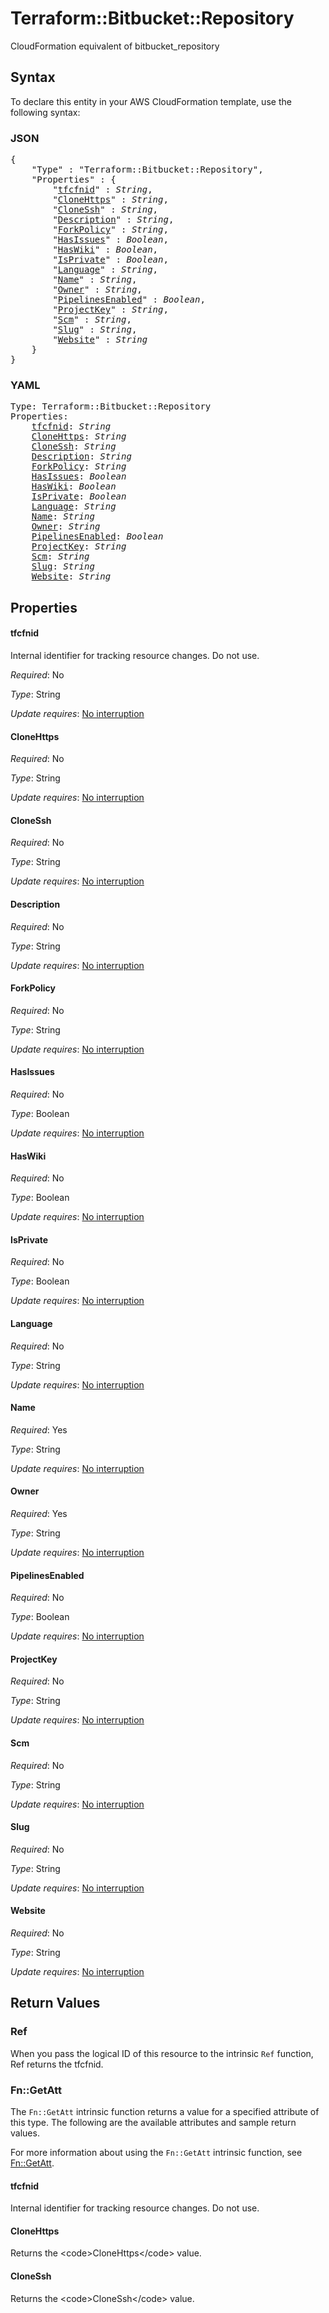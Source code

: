 # Terraform::Bitbucket::Repository

CloudFormation equivalent of bitbucket_repository

## Syntax

To declare this entity in your AWS CloudFormation template, use the following syntax:

### JSON

<pre>
{
    "Type" : "Terraform::Bitbucket::Repository",
    "Properties" : {
        "<a href="#tfcfnid" title="tfcfnid">tfcfnid</a>" : <i>String</i>,
        "<a href="#clonehttps" title="CloneHttps">CloneHttps</a>" : <i>String</i>,
        "<a href="#clonessh" title="CloneSsh">CloneSsh</a>" : <i>String</i>,
        "<a href="#description" title="Description">Description</a>" : <i>String</i>,
        "<a href="#forkpolicy" title="ForkPolicy">ForkPolicy</a>" : <i>String</i>,
        "<a href="#hasissues" title="HasIssues">HasIssues</a>" : <i>Boolean</i>,
        "<a href="#haswiki" title="HasWiki">HasWiki</a>" : <i>Boolean</i>,
        "<a href="#isprivate" title="IsPrivate">IsPrivate</a>" : <i>Boolean</i>,
        "<a href="#language" title="Language">Language</a>" : <i>String</i>,
        "<a href="#name" title="Name">Name</a>" : <i>String</i>,
        "<a href="#owner" title="Owner">Owner</a>" : <i>String</i>,
        "<a href="#pipelinesenabled" title="PipelinesEnabled">PipelinesEnabled</a>" : <i>Boolean</i>,
        "<a href="#projectkey" title="ProjectKey">ProjectKey</a>" : <i>String</i>,
        "<a href="#scm" title="Scm">Scm</a>" : <i>String</i>,
        "<a href="#slug" title="Slug">Slug</a>" : <i>String</i>,
        "<a href="#website" title="Website">Website</a>" : <i>String</i>
    }
}
</pre>

### YAML

<pre>
Type: Terraform::Bitbucket::Repository
Properties:
    <a href="#tfcfnid" title="tfcfnid">tfcfnid</a>: <i>String</i>
    <a href="#clonehttps" title="CloneHttps">CloneHttps</a>: <i>String</i>
    <a href="#clonessh" title="CloneSsh">CloneSsh</a>: <i>String</i>
    <a href="#description" title="Description">Description</a>: <i>String</i>
    <a href="#forkpolicy" title="ForkPolicy">ForkPolicy</a>: <i>String</i>
    <a href="#hasissues" title="HasIssues">HasIssues</a>: <i>Boolean</i>
    <a href="#haswiki" title="HasWiki">HasWiki</a>: <i>Boolean</i>
    <a href="#isprivate" title="IsPrivate">IsPrivate</a>: <i>Boolean</i>
    <a href="#language" title="Language">Language</a>: <i>String</i>
    <a href="#name" title="Name">Name</a>: <i>String</i>
    <a href="#owner" title="Owner">Owner</a>: <i>String</i>
    <a href="#pipelinesenabled" title="PipelinesEnabled">PipelinesEnabled</a>: <i>Boolean</i>
    <a href="#projectkey" title="ProjectKey">ProjectKey</a>: <i>String</i>
    <a href="#scm" title="Scm">Scm</a>: <i>String</i>
    <a href="#slug" title="Slug">Slug</a>: <i>String</i>
    <a href="#website" title="Website">Website</a>: <i>String</i>
</pre>

## Properties

#### tfcfnid

Internal identifier for tracking resource changes. Do not use.

_Required_: No

_Type_: String

_Update requires_: [No interruption](https://docs.aws.amazon.com/AWSCloudFormation/latest/UserGuide/using-cfn-updating-stacks-update-behaviors.html#update-no-interrupt)

#### CloneHttps

_Required_: No

_Type_: String

_Update requires_: [No interruption](https://docs.aws.amazon.com/AWSCloudFormation/latest/UserGuide/using-cfn-updating-stacks-update-behaviors.html#update-no-interrupt)

#### CloneSsh

_Required_: No

_Type_: String

_Update requires_: [No interruption](https://docs.aws.amazon.com/AWSCloudFormation/latest/UserGuide/using-cfn-updating-stacks-update-behaviors.html#update-no-interrupt)

#### Description

_Required_: No

_Type_: String

_Update requires_: [No interruption](https://docs.aws.amazon.com/AWSCloudFormation/latest/UserGuide/using-cfn-updating-stacks-update-behaviors.html#update-no-interrupt)

#### ForkPolicy

_Required_: No

_Type_: String

_Update requires_: [No interruption](https://docs.aws.amazon.com/AWSCloudFormation/latest/UserGuide/using-cfn-updating-stacks-update-behaviors.html#update-no-interrupt)

#### HasIssues

_Required_: No

_Type_: Boolean

_Update requires_: [No interruption](https://docs.aws.amazon.com/AWSCloudFormation/latest/UserGuide/using-cfn-updating-stacks-update-behaviors.html#update-no-interrupt)

#### HasWiki

_Required_: No

_Type_: Boolean

_Update requires_: [No interruption](https://docs.aws.amazon.com/AWSCloudFormation/latest/UserGuide/using-cfn-updating-stacks-update-behaviors.html#update-no-interrupt)

#### IsPrivate

_Required_: No

_Type_: Boolean

_Update requires_: [No interruption](https://docs.aws.amazon.com/AWSCloudFormation/latest/UserGuide/using-cfn-updating-stacks-update-behaviors.html#update-no-interrupt)

#### Language

_Required_: No

_Type_: String

_Update requires_: [No interruption](https://docs.aws.amazon.com/AWSCloudFormation/latest/UserGuide/using-cfn-updating-stacks-update-behaviors.html#update-no-interrupt)

#### Name

_Required_: Yes

_Type_: String

_Update requires_: [No interruption](https://docs.aws.amazon.com/AWSCloudFormation/latest/UserGuide/using-cfn-updating-stacks-update-behaviors.html#update-no-interrupt)

#### Owner

_Required_: Yes

_Type_: String

_Update requires_: [No interruption](https://docs.aws.amazon.com/AWSCloudFormation/latest/UserGuide/using-cfn-updating-stacks-update-behaviors.html#update-no-interrupt)

#### PipelinesEnabled

_Required_: No

_Type_: Boolean

_Update requires_: [No interruption](https://docs.aws.amazon.com/AWSCloudFormation/latest/UserGuide/using-cfn-updating-stacks-update-behaviors.html#update-no-interrupt)

#### ProjectKey

_Required_: No

_Type_: String

_Update requires_: [No interruption](https://docs.aws.amazon.com/AWSCloudFormation/latest/UserGuide/using-cfn-updating-stacks-update-behaviors.html#update-no-interrupt)

#### Scm

_Required_: No

_Type_: String

_Update requires_: [No interruption](https://docs.aws.amazon.com/AWSCloudFormation/latest/UserGuide/using-cfn-updating-stacks-update-behaviors.html#update-no-interrupt)

#### Slug

_Required_: No

_Type_: String

_Update requires_: [No interruption](https://docs.aws.amazon.com/AWSCloudFormation/latest/UserGuide/using-cfn-updating-stacks-update-behaviors.html#update-no-interrupt)

#### Website

_Required_: No

_Type_: String

_Update requires_: [No interruption](https://docs.aws.amazon.com/AWSCloudFormation/latest/UserGuide/using-cfn-updating-stacks-update-behaviors.html#update-no-interrupt)

## Return Values

### Ref

When you pass the logical ID of this resource to the intrinsic `Ref` function, Ref returns the tfcfnid.

### Fn::GetAtt

The `Fn::GetAtt` intrinsic function returns a value for a specified attribute of this type. The following are the available attributes and sample return values.

For more information about using the `Fn::GetAtt` intrinsic function, see [Fn::GetAtt](https://docs.aws.amazon.com/AWSCloudFormation/latest/UserGuide/intrinsic-function-reference-getatt.html).

#### tfcfnid

Internal identifier for tracking resource changes. Do not use.

#### CloneHttps

Returns the &lt;code&gt;CloneHttps&lt;/code&gt; value.

#### CloneSsh

Returns the &lt;code&gt;CloneSsh&lt;/code&gt; value.

